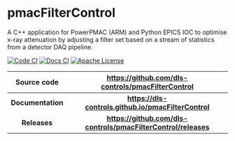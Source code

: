 # pmacFilterControl

A C++ application  for PowerPMAC (ARM) and Python EPICS IOC to optimise x-ray
attenuation by adjusting a filter set based on a stream of statistics from a detector
DAQ pipeline.

[![Code CI](https://github.com/dls-controls/pmacFilterControl/actions/workflows/code.yml/badge.svg?branch=dev)](https://github.com/dls-controls/pmacFilterControl/actions/workflows/code.yml)
[![Docs CI](https://github.com/dls-controls/pmacFilterControl/actions/workflows/docs.yml/badge.svg?branch=dev)](https://github.com/dls-controls/pmacFilterControl/actions/workflows/docs.yml)
[![Apache License](https://img.shields.io/badge/License-Apache%202.0-blue.svg)](https://opensource.org/licenses/Apache-2.0)

|  **Source code**  |     **https://github.com/dls-controls/pmacFilterControl**      |
| :---------------: | :------------------------------------------------------------: |
| **Documentation** |      **https://dls-controls.github.io/pmacFilterControl**      |
|   **Releases**    | **https://github.com/dls-controls/pmacFilterControl/releases** |
